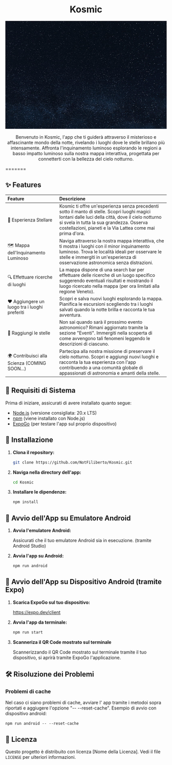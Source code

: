 <h1 align="center">Kosmic</h1>

<p align="center">
  <img alt="Logo dell'App" src="assets/images/banner2.jpg" width="600" />
</p>

<p align="center">
  Benvenuto in Kosmic, l'app che ti guiderà attraverso il misterioso e affascinante mondo della notte, rivelando i luoghi dove le stelle brillano più intensamente. Affronta l'inquinamento luminoso esplorando le regioni a basso impatto luminoso sulla nostra mappa interattiva, progettata per connetterti con la bellezza del cielo notturno.
</p>

=======

## ✨ Features

| Feature                                       | Descrizione                                                                                                                                                                                                                                                   |
| :-------------------------------------------- | :------------------------------------------------------------------------------------------------------------------------------------------------------------------------------------------------------------------------------------------------------------ |
| 🌌 Esperienza Stellare                        | Kosmic ti offre un'esperienza senza precedenti sotto il manto di stelle. Scopri luoghi magici lontani dalle luci della città, dove il cielo notturno si svela in tutta la sua grandezza. Osserva costellazioni, pianeti e la Via Lattea come mai prima d'ora. |
| 🗺 Mappa dell'Inquinamento Luminoso            | Naviga attraverso la nostra mappa interattiva, che ti mostra i luoghi con il minor inquinamento luminoso. Trova le località ideali per osservare le stelle e immergiti in un'esperienza di osservazione astronomica senza distrazioni.                        |
| 🔍 Effettuare ricerche di luoghi              | La mappa dispone di una search bar per effettuare delle ricerche di un luogo specifico suggerendo eventuali risultati e mostrando il luogo ricercato nella mappa (per ora limitati alla regione Veneto).                                                      |
| ❤️ Aggiungere un luogo tra i luoghi preferiti | Scopri e salva nuovi luoghi esplorando la mappa. Pianifica le escursioni scegliendo tra i luoghi salvati quando la notte brilla e racconta le tua avventura.                                                                                                  |
| 🌠 Raggiungi le stelle                        | Non sai quando sarà il prossimo evento astronomico? Rimani aggiornato tramite la sezione "Eventi". Immergiti nella scoperta di come avvengono tali fenomeni leggendo le descrizioni di ciascuno.                                                              |
| 🌍 Contribuisci alla Scienza (COMING SOON...) | Partecipa alla nostra missione di preservare il cielo notturno. Scopri e aggiungi nuovi luoghi e racconta la tua esperienza con l'app contribuendo a una comunità globale di appassionati di astronomia e amanti della stelle.                                |

## 🚀 Requisiti di Sistema

Prima di iniziare, assicurati di avere installato quanto segue:

-   [Node.js](https://nodejs.org/) (versione consigliata: 20.x LTS)
-   [npm](https://www.npmjs.com/) (viene installato con Node.js)
-   [ExpoGo](https://expo.dev/client) (per testare l'app sul proprio dispositivo)

## 🔧 Installazione

1. **Clona il repository:**

    ```bash
    git clone https://github.com/NotFiliberto/Kosmic.git
    ```

2. **Naviga nella directory dell'app:**

    ```bash
    cd Kosmic
    ```

3. **Installare le dipendenze:**

    ```bash
    npm install
    ```

<!-- ## ⚙️ Configurazione

1. **Copia il file di configurazione dell'esempio:**

    ```bash
    cp .env.example .env
    ```

2. **Modifica il file `.env` aggiungendo la tua API key per Google Maps.**

    ```txt
    GOOGLE_MAPS_API_KEY='tua chiave'
    ``` -->

## 🚀 Avvio dell'App su Emulatore Android

1. **Avvia l'emulatore Android:**

    Assicurati che il tuo emulatore Android sia in esecuzione. (tramite Android Studio)

2. **Avvia l'app su Android:**

    ```bash
    npm run android
    ```

## 🚀 Avvio dell'App su Dispositivo Android (tramite Expo)

1. **Scarica ExpoGo sul tuo dispositivo:**

    https://expo.dev/client

2. **Avvia l'app da terminale:**

    ```bash
    npm run start
    ```

3. **Scanneriza il QR Code mostrato sul terminale**

    Scannerizzando il QR Code mostrato sul terminale tramite il tuo dispositivo, si aprirà tramite ExpoGo l'applicazione.

## 🛠️ Risoluzione dei Problemi

### **Problemi di cache**

Nel caso ci siano problemi di cache, avviare l' app tramite i metodoi sopra riportati e aggiugere l'opzione "-- --reset-cache". Esempio di avvio con dispositivo android:

    npm run android -- --reset-cache

## 📜 Licenza

Questo progetto è distribuito con licenza [Nome della Licenza]. Vedi il file `LICENSE` per ulteriori informazioni.
